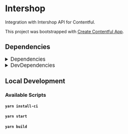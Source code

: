 # Intershop

Integration with Intershop API for Contentful.

This project was bootstrapped with [Create Contentful App](https://github.com/contentful/create-contentful-app).

## Dependencies

<details>
<summary style="font-size: larger;">Dependencies</summary>

```json
{
  "@contentful/app-sdk": "^4.23.0",
  "@contentful/f36-components": "4.50.2",
  "@contentful/f36-image": "^4.0.0-alpha.0",
  "@contentful/f36-tokens": "4.0.2",
  "@contentful/react-apps-toolkit": "1.2.16",
  "contentful-management": "10.45.1",
  "emotion": "10.0.27",
  "react": "18.2.0",
  "react-dom": "18.2.0",
  "react-scripts": "5.0.1"
}
```

</details>
<details>
<summary style="font-size: larger;">DevDependencies</summary>

```json
{
  "@babel/plugin-proposal-private-property-in-object": "^7.21.11",
  "@contentful/app-scripts": "1.13.0",
  "@testing-library/jest-dom": "5.17.0",
  "@testing-library/react": "14.0.0",
  "@tsconfig/create-react-app": "2.0.1",
  "@types/node": "16.18.50",
  "@types/react": "18.2.21",
  "@types/react-dom": "18.2.7",
  "cross-env": "7.0.3",
  "typescript": "4.9.5"
}
```

</details>

## Local Development

### Available Scripts

#### `yarn install-ci`

#### `yarn start`

#### `yarn build`
